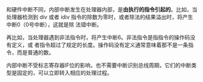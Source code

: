 和硬件中断不同，内部中断发生在处理器内部，是**由执行的指令引起的**。比如，当处理器检测到 div 或者 idiv 指令的除数为零时，或者除法的结果溢出时，将产生中断0（0号中断），这就是除
法错中断。

再比如，当处理器遇到非法指令时，将产生中断6。非法指令是指指令的操作码没有定义，或
者指令超过了规定的长度。操作码没有定义通常意味着那不是一条指令，而是普通的数。

内部中断不受标志寄存器IF位的影响，也不需要中断识别总线周期，它们的中断类型是固定的，可以立即转入相应的处理过程。